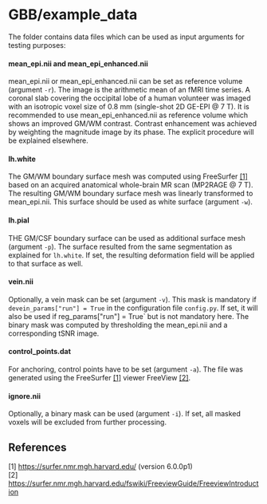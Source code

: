 GBB/example_data
===

The folder contains data files which can be used as input arguments for testing purposes:

#### mean\_epi.nii and mean\_epi\_enhanced.nii
mean\_epi.nii or mean\_epi\_enhanced.nii can be set as reference volume (argument `-r`). The image is the arithmetic mean of an fMRI time series. A coronal slab covering the occipital lobe of a human volunteer was imaged with an isotropic voxel size of 0.8 mm (single-shot 2D GE-EPI @ 7 T). It is recommended to use mean\_epi\_enhanced.nii as reference volume which shows an improved GM/WM contrast. Contrast enhancement was achieved by weighting the magnitude image by its phase. The explicit procedure will be explained elsewhere.

#### lh.white
The GM/WM boundary surface mesh was computed using FreeSurfer [[1]](#1) based on an acquired anatomical whole-brain MR scan (MP2RAGE @ 7 T). The resulting GM/WM boundary surface mesh was linearly transformed to mean\_epi.nii. This surface should be used as white surface (argument `-w`).

#### lh.pial
THE GM/CSF boundary surface can be used as additional surface mesh (argument `-p`). The surface resulted from the same segmentation as explained for `lh.white`. If set, the resulting deformation field will be applied to that surface as well.

#### vein.nii
Optionally, a vein mask can be set (argument `-v`). This mask is mandatory if `devein_params["run"] = True` in the configuration file `config.py`. If set, it will also be used if reg_params["run"] = True` but is not mandatory here. The binary mask was computed by thresholding the mean_epi.nii and a corresponding tSNR image.

#### control_points.dat
For anchoring, control points have to be set (argument `-a`). The file was generated using the FreeSurfer [[1]](#1) viewer FreeView [[2]](#2).

#### ignore.nii
Optionally, a binary mask can be used (argument `-i`). If set, all masked voxels will be excluded from further processing.

## References
<a id="1">[1]</a> https://surfer.nmr.mgh.harvard.edu/ (version 6.0.0p1)<br/>
<a id="2">[2]</a> https://surfer.nmr.mgh.harvard.edu/fswiki/FreeviewGuide/FreeviewIntroduction
